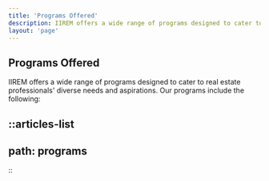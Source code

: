 ```yaml
---
title: 'Programs Offered'
description: IIREM offers a wide range of programs designed to cater to real estate professionals' diverse needs and aspirations.
layout: 'page'
---
```


## Programs Offered
IIREM offers a wide range of programs designed to cater to real estate professionals' diverse needs and aspirations. Our programs include the following:

::articles-list
---
path: programs
---
::
